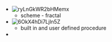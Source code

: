 * ![ryLnGkWR2bHMemx](https://s2.loli.net/2022/02/03/ryLnGkWR2bHMemx.jpg)
  * scheme - fractal
* ![6OkX4hDi7Ljln5Z](https://s2.loli.net/2022/02/04/6OkX4hDi7Ljln5Z.jpg)
  * built in and user defined procedure
* 